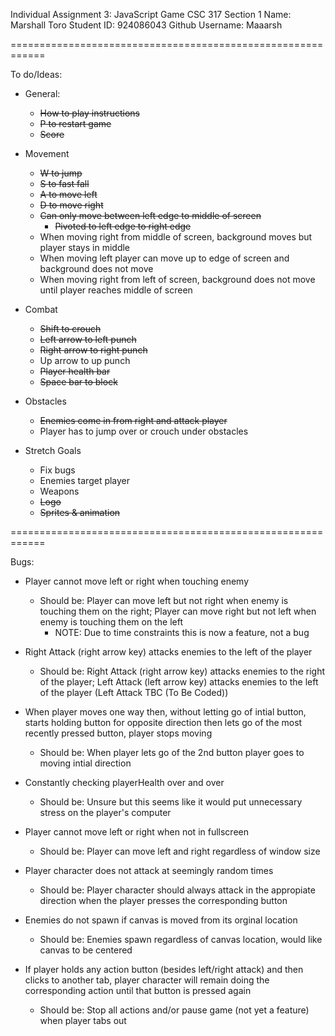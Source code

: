 Individual Assignment 3: JavaScript Game
CSC 317 Section 1
Name: Marshall Toro
Student ID: 924086043
Github Username: Maaarsh

============================================================

To do/Ideas:
* General:
  * ~~How to play instructions~~
  * ~~P to restart game~~
  * ~~Score~~

* Movement
  * ~~W to jump~~
  * ~~S to fast fall~~
  * ~~A to move left~~
  * ~~D to move right~~
  * ~~Can only move between left edge to middle of screen~~
    * ~~Pivoted to left edge to right edge~~
  * When moving right from middle of screen, background moves but player stays in middle
  * When moving left player can move up to edge of screen and background does not move
  * When moving right from left of screen, background does not move until player reaches middle of screen

* Combat
  * ~~Shift to crouch~~
  * ~~Left arrow to left punch~~
  * ~~Right arrow to right punch~~
  * Up arrow to up punch
  * ~~Player health bar~~
  * ~~Space bar to block~~

* Obstacles
  * ~~Enemies come in from right and attack player~~
  * Player has to jump over or crouch under obstacles

* Stretch Goals
  * Fix bugs
  * Enemies target player
  * Weapons
  * ~~Logo~~
  * ~~Sprites & animation~~

============================================================

Bugs:
* Player cannot move left or right when touching enemy
  * Should be: Player can move left but not right when enemy is touching them on the right; Player can move right but not left when enemy is touching them on the left
    * NOTE: Due to time constraints this is now a feature, not a bug

* Right Attack (right arrow key) attacks enemies to the left of the player
  * Should be: Right Attack (right arrow key) attacks enemies to the right of the player; Left Attack (left arrow key) attacks enemies to the left of the player (Left Attack TBC (To Be Coded))

* When player moves one way then, without letting go of intial button, starts holding button for opposite direction then lets go of the most recently pressed button, player stops moving
  * Should be: When player lets go of the 2nd button player goes to moving intial direction

* Constantly checking playerHealth over and over
  * Should be: Unsure but this seems like it would put unnecessary stress on the player's computer

* Player cannot move left or right when not in fullscreen
  * Should be: Player can move left and right regardless of window size

* Player character does not attack at seemingly random times
  * Should be: Player character should always attack in the appropiate direction when the player presses the corresponding button

* Enemies do not spawn if canvas is moved from its orginal location
  * Should be: Enemies spawn regardless of canvas location, would like canvas to be centered

* If player holds any action button (besides left/right attack) and then clicks to another tab, player character will remain doing the corresponding action until that button is pressed again
  * Should be: Stop all actions and/or pause game (not yet a feature) when player tabs out